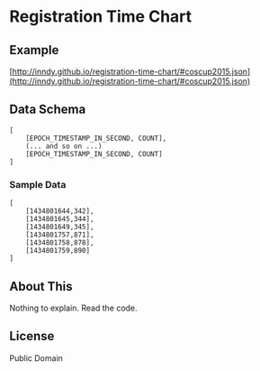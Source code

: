 # Registration Time Chart

## Example

[http://inndy.github.io/registration-time-chart/#coscup2015.json](http://inndy.github.io/registration-time-chart/#coscup2015.json)

## Data Schema

```
[
    [EPOCH_TIMESTAMP_IN_SECOND, COUNT],
    (... and so on ...)
    [EPOCH_TIMESTAMP_IN_SECOND, COUNT]
]
```

### Sample Data

```
[
    [1434801644,342],
    [1434801645,344],
    [1434801649,345],
    [1434801757,871],
    [1434801758,878],
    [1434801759,890]
]
```

## About This

Nothing to explain. Read the code.

## License

Public Domain
